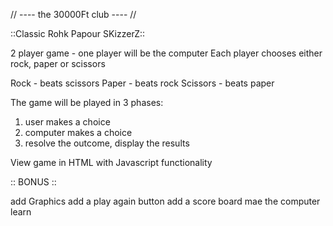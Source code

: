 // ---- the 30000Ft club ---- //

::Classic Rohk Papour SKizzerZ:: 

2 player game - one player will be the computer
Each player chooses either rock, paper or scissors

  Rock - beats scissors
  Paper - beats rock
  Scissors - beats paper

The game will be played in 3 phases:
1. user makes a choice
2. computer makes a choice
3. resolve the outcome, display the results

View game in HTML with Javascript functionality

:: BONUS ::

add Graphics
add a play again button
add a score board
mae the computer learn
